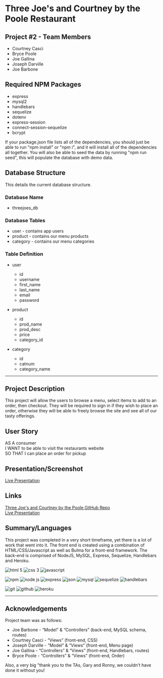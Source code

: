 # Three Joe's and Courtney by the Poole Restaurant
## Project #2 - Team Members
- Courtney Casci
- Bryce Poole
- Joe Gallina
- Joseph Darville
- Joe Barbone

## Required NPM Packages
- express
- mysql2
- handlebars
- sequelize
- dotenv
- express-session
- connect-session-sequelize
- bcrypt

If your package.json file lists all of the dependencies, you should just be able to run "npm install" or "npm i", and it will install all of the dependencies all together. You will also be able to seed the data by running "npm run seed", this will populate the database with demo data. 

## Database Structure
This details the current database structure.  
### Database Name
* threejoes_db

### Database Tables
* user - contains app users
* product - contains our menu products
* category - contains our menu categories

### Table Definition
* user
    * id
    * username
    * first_name
    * last_name
    * email
    * password

* product
    * id
    * prod_name
    * prod_desc
    * price
    * category_id

* category
    * id
    * catnum
    * category_name

---

## Project Description

This project will allow the users to browse a menu, select items to add to an order, then checkout. They will be required to sign in if they wish to place an order, otherwise they will be able to freely browse the site and see all of our tasty offerings. 

## User Story

AS A consumer  
I WANT to be able to visit the restaurants website  
SO THAT I can place an order for pickup

## Presentation/Screenshot

[Live Presentation](https://docs.google.com/presentation/d/15WEYkBOP9_9AuGmD1_xfu5ybtDlUJ3c7lD2jtHKpMWE/edit?usp=sharing)


## Links

[Three Joe's and Courtney by the Poole GitHub Repo](https://github.com/courtcoder/Three-Joes)  
[Live Presentation](https://docs.google.com/presentation/d/15WEYkBOP9_9AuGmD1_xfu5ybtDlUJ3c7lD2jtHKpMWE/edit?usp=sharing)


## Summary/Languages

This project was completed in a very short timeframe, yet there is a lot of work that went into it. The front end is created using a combination of HTML/CSS/Javascript as well as Bulma for a front-end framework. The back-end is comprised of NodeJS, MySQL, Express, Sequelize, Handlebars and Heroku.

![html 5](https://img.shields.io/badge/HTML5-E34F26?style=for-the-badge&logo=html5&logoColor=white) ![css 3](https://img.shields.io/badge/CSS3-1572B6?style=for-the-badge&logo=css3&logoColor=white) ![javascript](https://img.shields.io/badge/JavaScript-323330?style=for-the-badge&logo=javascript&logoColor=F7DF1E)

![npm](https://img.shields.io/badge/npm-CB3837?style=for-the-badge&logo=npm&logoColor=white) ![node js](https://img.shields.io/badge/Node.js-339933?style=for-the-badge&logo=nodedotjs&logoColor=white) ![express](https://img.shields.io/badge/Express.js-000000?style=for-the-badge&logo=express&logoColor=white) ![json](https://img.shields.io/badge/json-5E5C5C?style=for-the-badge&logo=json&logoColor=white) ![mysql](https://img.shields.io/badge/MySQL-005C84?style=for-the-badge&logo=mysql&logoColor=white) ![sequelize](https://img.shields.io/badge/Sequelize-52B0E7?style=for-the-badge&logo=Sequelize&logoColor=white) ![handlebars](https://img.shields.io/badge/Handlebars.js-f0772b?style=for-the-badge&logo=handlebarsdotjs&logoColor=black)

![git](https://img.shields.io/badge/GIT-E44C30?style=for-the-badge&logo=git&logoColor=white) ![github](https://img.shields.io/badge/GitHub-100000?style=for-the-badge&logo=github&logoColor=white) ![heroku](https://img.shields.io/badge/Heroku-430098?style=for-the-badge&logo=heroku&logoColor=white)

---


## Acknowledgements

Project team was as follows:

* Joe Barbone - “Model” & “Controllers” (back-end, MySQL schema, routes)
* Courtney Casci - “Views” (front-end, CSS)
* Joseph Darville - “Model” & “Views” (front-end, Menu page)
* Joe Gallina - “Controllers” & “Views” (front-end, Handlebars, routes)
* Bryce Poole - “Controllers” & “Views” (front-end, Order)

Also, a very big "thank you to the TAs, Gary and Ronny, we couldn't have done it without you!



